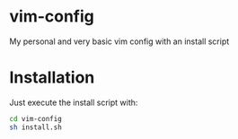 # vim-config
My personal and very basic vim config with an install script

# Installation
Just execute the install script with:
```sh
cd vim-config
sh install.sh
```
